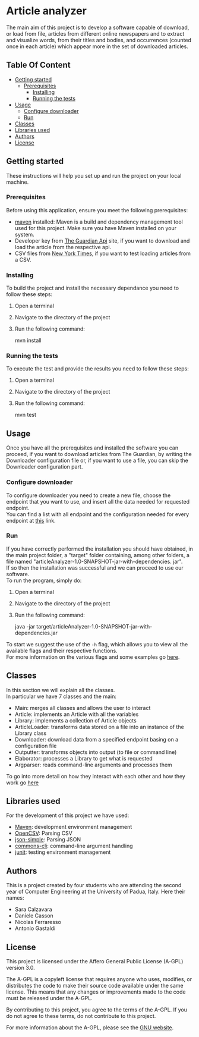 # Article analyzer

The main aim of this project is to develop a software capable of download, or load from file, articles from different online newspapers and to extract and visualize words, from their titles and bodies, and occurrences (counted once in each article) which appear more in the set of downloaded articles.

## Table Of Content
- [Getting started](#getting-started)
  - [Prerequisites](#prerequisites)
    - [Installing](#installing)
    - [Running the tests](#running-the-tests)
- [Usage](#usage)
    - [Configure downloader](#configure-downloader)
    - [Run](#run)
- [Classes](#classes)
- [Libraries used](#libraries-used)
- [Authors](#authors)
- [License](#license)


## Getting started
These instructions will help you set up and run the project on your local machine.

### Prerequisites
Before using this application, ensure you meet the following prerequisites:

- [maven](https://maven.apache.org/) installed: Maven is a build and dependency management tool used for this project. Make sure you have Maven installed on your system.
- Developer key from [The Guardian Api](https://open-platform.theguardian.com/) site, if you want to download and load the article from the respective api.      
- CSV files from [New York Times](https://www.nytimes.com/), if you want to test loading articles from a CSV.     

### Installing
To build the project and install the necessary dependance you need to follow these steps:    
1. Open a terminal     
2. Navigate to the directory of the project     
3. Run the following command:     

    mvn install
   
### Running the tests
To execute the test and provide the results you need to follow these steps:      
1. Open a terminal      
2. Navigate to the directory of the project     
3. Run the following command:     

    mvn test

## Usage
Once you have all the prerequisites and installed the software you can proceed, if you want to download articles from The Guardian, by writing the Downloader configuration file or, if you want to use a file, you can skip the Downloader configuration part.    

### Configure downloader
To configure downloader you need to create a new file, choose the endpoint that you want to use, and insert all the data needed for requested endpoint.         
You can find a list with all endpoint and the configuration needed for every endpoint at [this](endpoint.html) link.     

### Run
If you have correctly performed the installation you should have obtained, in the main project folder, a "target" folder containing, among other folders, a file named "articleAnalyzer-1.0-SNAPSHOT-jar-with-dependencies. jar".           
If so then the installation was successful and we can proceed to use our software.    
To run the program, simply do:     
1. Open a terminal     
2. Navigate to the directory of the project      
3. Run the following command:      
   
    java -jar target/articleAnalyzer-1.0-SNAPSHOT-jar-with-dependencies.jar <flag>

To start we suggest the use of the `-h` flag, which allows you to view all the available flags and their respective functions.        
For more information on the various flags and some examples go [here](run.html).     

## Classes
In this section we will explain all the classes.      
In particular we have 7 classes and the main:     

- Main: merges all classes and allows the user to interact     
- Article: implements an Article with all the variables    
- Library: implements a collection of Article objects     
- ArticleLoader: transforms data stored on a file into an instance of the Library class  
- Downloader: download data from a specified endpoint basing on a configuration file   
- Outputter: transforms objects into output (to file or command line) 
- Elaborator: processes a Library to get what is requested     
- Argparser: reads command-line arguments and processes them           

To go into more detail on how they interact with each other and how they work go [here](classes.html) 

## Libraries used
For the development of this project we have used:

- [Maven](https://maven.apache.org/): development environment management
- [OpenCSV](https://opencsv.sourceforge.net/): Parsing CSV
- [json-simple](https://code.google.com/archive/p/json-simple/): Parsing JSON
- [commons-cli](https://commons.apache.org/proper/commons-cli/): command-line argument handling
- [junit](https://junit.org/junit5/): testing environment management

## Authors
This is a project created by four students who are attending the second year of Computer Engineering at the University of Padua, Italy.
Here their names:
- Sara Calzavara
- Daniele Casson
- Nicolas Ferraresso
- Antonio Gastaldi

## License
This project is licensed under the Affero General Public License (A-GPL) version 3.0. 

The A-GPL is a copyleft license that requires anyone who uses, modifies, or distributes the code to make their source code available under the same license. This means that any changes or improvements made to the code must be released under the A-GPL.

By contributing to this project, you agree to the terms of the A-GPL. If you do not agree to these terms, do not contribute to this project.

For more information about the A-GPL, please see the [GNU website](https://www.gnu.org/licenses/agpl-3.0.en.html).
